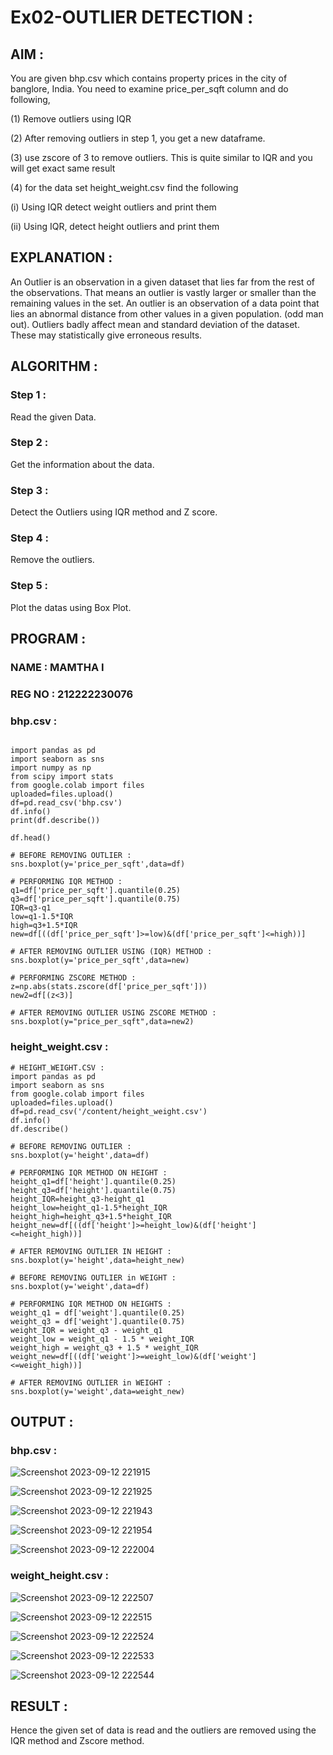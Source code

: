 # Ex02-OUTLIER DETECTION :
## AIM :
You are given bhp.csv which contains property prices in the city of banglore, India. You need to examine price_per_sqft column and do following,

(1) Remove outliers using IQR

(2) After removing outliers in step 1, you get a new dataframe.

(3) use zscore of 3 to remove outliers. This is quite similar to IQR and you will get exact same result

(4) for the data set height_weight.csv find the following

(i) Using IQR detect weight outliers and print them

(ii) Using IQR, detect height outliers and print them

## EXPLANATION :

An Outlier is an observation in a given dataset that lies far from the rest of the observations. That means an outlier is vastly larger or smaller than the remaining values in the set. An outlier is an observation of a data point that lies an abnormal distance from other values in a given population. (odd man out). Outliers badly affect mean and standard deviation of the dataset. These may statistically give erroneous results.

## ALGORITHM :

### Step 1 : 
Read the given Data.
### Step 2 : 
Get the information about the data.
### Step 3 : 
Detect the Outliers using IQR method and Z score.
### Step 4 : 
Remove the outliers.
### Step 5 : 
Plot the datas using Box Plot.

## PROGRAM :

### NAME : MAMTHA I
### REG NO : 212222230076

### bhp.csv :

```

import pandas as pd
import seaborn as sns
import numpy as np
from scipy import stats
from google.colab import files
uploaded=files.upload()
df=pd.read_csv('bhp.csv')
df.info()
print(df.describe())

df.head()

# BEFORE REMOVING OUTLIER :
sns.boxplot(y='price_per_sqft',data=df)

# PERFORMING IQR METHOD :
q1=df['price_per_sqft'].quantile(0.25)
q3=df['price_per_sqft'].quantile(0.75)
IQR=q3-q1
low=q1-1.5*IQR
high=q3+1.5*IQR
new=df[((df['price_per_sqft']>=low)&(df['price_per_sqft']<=high))]

# AFTER REMOVING OUTLIER USING (IQR) METHOD :
sns.boxplot(y='price_per_sqft',data=new)

# PERFORMING ZSCORE METHOD :
z=np.abs(stats.zscore(df['price_per_sqft']))
new2=df[(z<3)]

# AFTER REMOVING OUTLIER USING ZSCORE METHOD :
sns.boxplot(y="price_per_sqft",data=new2)

```
### height_weight.csv :

```
# HEIGHT_WEIGHT.CSV :
import pandas as pd
import seaborn as sns
from google.colab import files
uploaded=files.upload()
df=pd.read_csv('/content/height_weight.csv')
df.info()
df.describe()

# BEFORE REMOVING OUTLIER :
sns.boxplot(y='height',data=df)

# PERFORMING IQR METHOD ON HEIGHT :
height_q1=df['height'].quantile(0.25)
height_q3=df['height'].quantile(0.75)
height_IQR=height_q3-height_q1
height_low=height_q1-1.5*height_IQR
height_high=height_q3+1.5*height_IQR
height_new=df[((df['height']>=height_low)&(df['height']<=height_high))]

# AFTER REMOVING OUTLIER IN HEIGHT :
sns.boxplot(y='height',data=height_new)

# BEFORE REMOVING OUTLIER in WEIGHT :
sns.boxplot(y='weight',data=df)

# PERFORMING IQR METHOD ON HEIGHTS :
weight_q1 = df['weight'].quantile(0.25)
weight_q3 = df['weight'].quantile(0.75)
weight_IQR = weight_q3 - weight_q1
weight_low = weight_q1 - 1.5 * weight_IQR
weight_high = weight_q3 + 1.5 * weight_IQR
weight_new=df[((df['weight']>=weight_low)&(df['weight']<=weight_high))]

# AFTER REMOVING OUTLIER in WEIGHT :
sns.boxplot(y='weight',data=weight_new)

```
## OUTPUT : 

### bhp.csv :

![Screenshot 2023-09-12 221915](https://github.com/Mamthaiyappaprabu/ODD2023---Datascience---Ex-02/assets/119393563/8858d759-c9db-457c-89a8-40ad740b6a2b)

![Screenshot 2023-09-12 221925](https://github.com/Mamthaiyappaprabu/ODD2023---Datascience---Ex-02/assets/119393563/8b99b195-511b-48c9-9343-2af55ae1f4ff)

![Screenshot 2023-09-12 221943](https://github.com/Mamthaiyappaprabu/ODD2023---Datascience---Ex-02/assets/119393563/60533bff-45bc-405f-bfa7-583f3498b5d3)


![Screenshot 2023-09-12 221954](https://github.com/Mamthaiyappaprabu/ODD2023---Datascience---Ex-02/assets/119393563/3faf9a02-a46c-4d2b-b813-6c8c7ebbe3ee)

![Screenshot 2023-09-12 222004](https://github.com/Mamthaiyappaprabu/ODD2023---Datascience---Ex-02/assets/119393563/1d8f27ce-9ca1-4409-a6bb-822d188d438e)




### weight_height.csv :





![Screenshot 2023-09-12 222507](https://github.com/Mamthaiyappaprabu/ODD2023---Datascience---Ex-02/assets/119393563/24e3bc28-459e-463a-b808-ca0b6fc72bf9)

![Screenshot 2023-09-12 222515](https://github.com/Mamthaiyappaprabu/ODD2023---Datascience---Ex-02/assets/119393563/f865d1f4-7469-4a3d-8de5-d7b443a53cf3)


![Screenshot 2023-09-12 222524](https://github.com/Mamthaiyappaprabu/ODD2023---Datascience---Ex-02/assets/119393563/d9703187-8108-484e-8496-68a9e02bddf2)



![Screenshot 2023-09-12 222533](https://github.com/Mamthaiyappaprabu/ODD2023---Datascience---Ex-02/assets/119393563/6b3eb09f-86dd-499c-ab14-b081a6f27df6)



![Screenshot 2023-09-12 222544](https://github.com/Mamthaiyappaprabu/ODD2023---Datascience---Ex-02/assets/119393563/a1396465-262c-4444-870e-c70db14372a4)


## RESULT :

Hence the given set of data is read and the outliers are removed using the IQR method and Zscore method.






